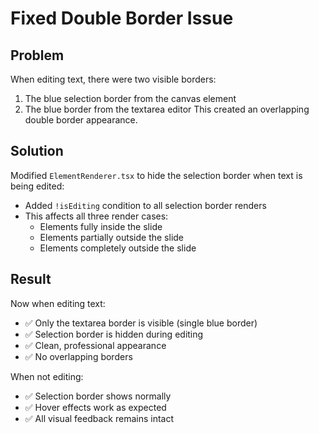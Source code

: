 # Fixed Double Border Issue

## Problem
When editing text, there were two visible borders:
1. The blue selection border from the canvas element
2. The blue border from the textarea editor
This created an overlapping double border appearance.

## Solution
Modified `ElementRenderer.tsx` to hide the selection border when text is being edited:
- Added `!isEditing` condition to all selection border renders
- This affects all three render cases:
  - Elements fully inside the slide
  - Elements partially outside the slide
  - Elements completely outside the slide

## Result
Now when editing text:
- ✅ Only the textarea border is visible (single blue border)
- ✅ Selection border is hidden during editing
- ✅ Clean, professional appearance
- ✅ No overlapping borders

When not editing:
- ✅ Selection border shows normally
- ✅ Hover effects work as expected
- ✅ All visual feedback remains intact
